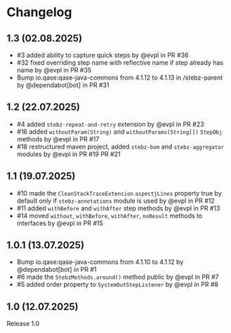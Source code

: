 # Changelog

## 1.3 (02.08.2025)

* #3 added ability to capture quick steps by @evpl in PR #36
* #32 fixed overriding step name with reflective name if step already has name by @evpl in PR #35
* Bump io.qase:qase-java-commons from 4.1.12 to 4.1.13 in /stebz-parent by @dependabot[bot] in PR #31

## 1.2 (22.07.2025)

* #4 added `stebz-repeat-and-retry` extension by @evpl in PR #23
* #16 added `withoutParam(String)` and `withoutParams(String[])` `StepObj` methods by @evpl in PR #17
* #18 restructured maven project, added `stebz-bom` and `stebz-aggregator` modules by @evpl in PR #19 PR #21

## 1.1 (19.07.2025)

* #10 made the `CleanStackTraceExtension` `aspectjLines` property true by default only if `stebz-annotations` module is
  used by @evpl in PR #12
* #11 added `withBefore` and `withAfter` step methods by @evpl in PR #13
* #14 moved `without`, `withBefore`, `withAfter`, `noResult` methods to interfaces by @evpl in PR #15

## 1.0.1 (13.07.2025)

* Bump io.qase:qase-java-commons from 4.1.10 to 4.1.12 by @dependabot[bot] in PR #1
* #6 made the `StebzMethods.around()` method public by @evpl in PR #7
* #5 added order property to `SystemOutStepListener` by @evpl in PR #8

## 1.0 (12.07.2025)

Release 1.0
